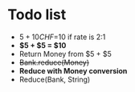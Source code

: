 # Todo list
- $5+10CHF=$10 if rate is 2:1
- **$5 + $5 = $10**
- Return Money from $5 + $5
- ~~Bank.reduce(Money)~~
- **Reduce with Money conversion**
- Reduce(Bank, String)
